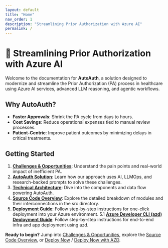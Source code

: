 ```yaml
---
layout: default
title: "Home"
nav_order: 1
description: "Streamlining Prior Authorization with Azure AI"
permalink: /
---
```


# 🚀 Streamlining Prior Authorization with Azure AI

Welcome to the documentation for **AutoAuth**, a solution designed to modernize and streamline the Prior Authorization (PA) process in healthcare using Azure AI services, advanced LLM reasoning, and agentic workflows.

## Why AutoAuth?

- **Faster Approvals**: Shrink the PA cycle from days to hours.
- **Cost Savings**: Reduce operational expenses tied to manual review processes.
- **Patient-Centric**: Improve patient outcomes by minimizing delays in critical treatments.

## Getting Started

1. **[Challenges & Opportunities](challenges.md)**: Understand the pain points and real-world impact of inefficient PA.
2. **[AutoAuth Solution](solution.md)**: Learn how our approach uses AI, LLMOps, and research-backed prompts to solve these challenges.
3. **[Technical Architecture](architecture.md)**: Dive into the components and data flow powering AutoAuth.
4. **[Source Code Overview](source-code-overview.md)**: Explore the detailed breakdown of modules and their interconnections in the src directory.
5. **[Deployment Guide](deployment.md)**: Follow step-by-step instructions for one-click deployment into your Azure environment.
5.1 **[Azure Developer CLI (azd) Deployment Guide](azd_deployment.md)**: Follow step-by-step instructions for end-to-end infra and app deployment using azd.

**Ready to begin?** Jump into [Challenges & Opportunities](challenges.md), explore the [Source Code Overview](source-code-overview.md), or [Deploy Now](deployment.md) / [Deploy Now with AZD](azd_deployment.md).
